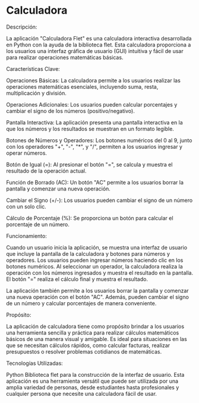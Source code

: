 # Calculadora
Descripción:

La aplicación "Calculadora Flet" es una calculadora interactiva desarrollada en Python con la ayuda de la biblioteca flet. 
Esta calculadora proporciona a los usuarios una interfaz gráfica de usuario (GUI) intuitiva y fácil de usar para realizar operaciones matemáticas básicas.

Características Clave:

Operaciones Básicas: La calculadora permite a los usuarios realizar las operaciones matemáticas esenciales, incluyendo suma, resta, multiplicación y división.

Operaciones Adicionales: Los usuarios pueden calcular porcentajes y cambiar el signo de los números (positivo/negativo).

Pantalla Interactiva: La aplicación presenta una pantalla interactiva en la que los números y los resultados se muestran en un formato legible.

Botones de Números y Operadores: Los botones numéricos del 0 al 9, junto con los operadores "+", "-", "*", y "/", permiten a los usuarios ingresar y operar números.

Botón de Igual (=): Al presionar el botón "=", se calcula y muestra el resultado de la operación actual.

Función de Borrado (AC): Un botón "AC" permite a los usuarios borrar la pantalla y comenzar una nueva operación.

Cambiar el Signo (+/-): Los usuarios pueden cambiar el signo de un número con un solo clic.

Cálculo de Porcentaje (%): Se proporciona un botón para calcular el porcentaje de un número.

Funcionamiento:

Cuando un usuario inicia la aplicación, se muestra una interfaz de usuario que incluye la pantalla de la calculadora y botones para números y operadores. Los usuarios pueden ingresar números haciendo clic en los botones numéricos. Al seleccionar un operador, la calculadora realiza la operación con los números ingresados y muestra el resultado en la pantalla. El botón "=" realiza el cálculo final y muestra el resultado.

La aplicación también permite a los usuarios borrar la pantalla y comenzar una nueva operación con el botón "AC". Además, pueden cambiar el signo de un número y calcular porcentajes de manera conveniente.

Propósito:

La aplicación de calculadora tiene como propósito brindar a los usuarios una herramienta sencilla y práctica para realizar cálculos matemáticos básicos de una manera visual y amigable. Es ideal para situaciones en las que se necesitan cálculos rápidos, como calcular facturas, realizar presupuestos o resolver problemas cotidianos de matemáticas.

Tecnologías Utilizadas:

Python
Biblioteca flet para la construcción de la interfaz de usuario.
Esta aplicación es una herramienta versátil que puede ser utilizada por una amplia variedad de personas, 
desde estudiantes hasta profesionales y cualquier persona que necesite una calculadora fácil de usar.
